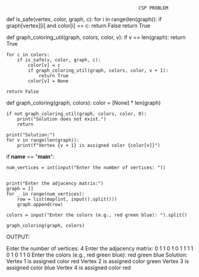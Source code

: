                                                      CSP PROBLEM


def is_safe(vertex, color, graph, c):
    for i in range(len(graph)):
        if graph[vertex][i] and color[i] == c:
            return False
    return True

def graph_coloring_util(graph, colors, color, v):
    if v == len(graph):
        return True

    for c in colors:
        if is_safe(v, color, graph, c):
            color[v] = c
            if graph_coloring_util(graph, colors, color, v + 1):
                return True
            color[v] = None

    return False

def graph_coloring(graph, colors):
    color = [None] * len(graph)

    if not graph_coloring_util(graph, colors, color, 0):
        print("Solution does not exist.")
        return

    print("Solution:")
    for v in range(len(graph)):
        print(f"Vertex {v + 1} is assigned color {color[v]}")

if __name__ == "__main__":
   
    num_vertices = int(input("Enter the number of vertices: "))


    print("Enter the adjacency matrix:")
    graph = []
    for _ in range(num_vertices):
        row = list(map(int, input().split()))
        graph.append(row)

    colors = input("Enter the colors (e.g., red green blue): ").split()

    graph_coloring(graph, colors)


OUTPUT:

Enter the number of vertices: 4
Enter the adjacency matrix:
0 1 1 0
 1 0 1 1
 1 1 0 1
 0 1 1 0
Enter the colors (e.g., red green blue): red green blue
Solution:
Vertex 1 is assigned color red
Vertex 2 is assigned color green
Vertex 3 is assigned color blue
Vertex 4 is assigned color red
